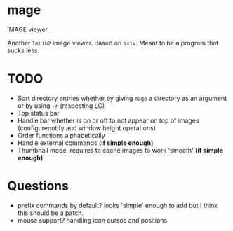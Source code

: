 # mage
iMAGE viewer


Another `ImLib2` image viewer. Based on `sxiv`. Meant to be a program that
sucks less.


# TODO
- Sort directory entries whether by giving `mage` a directory as an argument or
  by using `-r` (respecting LC)
- Top status bar
- Handle bar whether is on or off to not appear on top of images
  (configurenotify and window height operations)
- Order functions alphabetically
- Handle external commands **(if simple enough)**
- Thumbnail mode, requires to cache images to work 'smooth' **(if simple enough)**


# Questions
- prefix commands by default? looks 'simple' enough to add but I think this
  should be a patch.
- mouse support? handling icon cursos and positions
